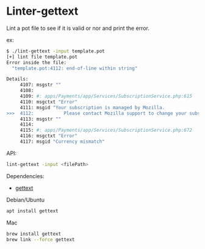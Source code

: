 # Linter-gettext

Lint a pot file to see if it is valid or nor and print the error.

ex:
```sh
$ ./lint-gettext -input template.pot
[+] lint file template.pot
Error inside the file:
  "template.pot:4112: end-of-line within string"

Details:
     4107: msgstr ""
     4108:
     4109: #: apps/Payments/app/Services/SubscriptionService.php:615
     4110: msgctxt "Error"
     4111: msgid "Your subscription is managed by Mozilla.
>>>  4112:           Please contact Mozilla support to change your subscription"
     4113: msgstr ""
     4114:
     4115: #: apps/Payments/app/Services/SubscriptionService.php:672
     4116: msgctxt "Error"
     4117: msgid "Currency mismatch"
```

API:

```sh
lint-gettext -input <filePath>
```


Dependencies:
- [gettext](https://www.gnu.org/software/gettext/)

Debian/Ubuntu
```sh
apt install gettext
```

Mac
```sh
brew install gettext
brew link --force gettext
```
